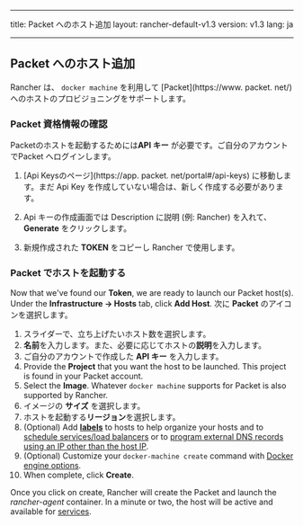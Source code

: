 * * *

title: Packet へのホスト追加 layout: rancher-default-v1.3 version: v1.3 lang: ja

* * *

## Packet へのホスト追加

Rancher は、 `docker machine` を利用して [Packet](https://www. packet. net/) へのホストのプロビジョニングをサポートします。

### Packet 資格情報の確認

Packetのホストを起動するためには**API キー** が必要です。ご自分のアカウントでPacket へログインします。

1. [Api Keysのページ](https://app. packet. net/portal#/api-keys) に移動します。まだ Api Key を作成していない場合は、新しく作成する必要があります。

2. Api キーの作成画面では Description に説明 (例: Rancher) を入れて、**Generate** をクリックします。

3. 新規作成された **TOKEN** をコピーし Rancher で使用します。

### Packet でホストを起動する

Now that we've found our **Token**, we are ready to launch our Packet host(s). Under the **Infrastructure -> Hosts** tab, click **Add Host**. 次に **Packet** のアイコンを選択します。

1. スライダーで、立ち上げたいホスト数を選択します。
2. **名前**を入力します。また、必要に応じてホストの**説明**を入力します。
3. ご自分のアカウントで作成した **API キー** を入力します。
4. Provide the **Project** that you want the host to be launched. This project is found in your Packet account.
5. Select the **Image**. Whatever `docker machine` supports for Packet is also supported by Rancher.
6. イメージの **サイズ** を選択します。
7. ホストを起動する**リージョン**を選択します。
8. (Optional) Add **[labels]({{site.baseurl}}/rancher/{{page.version}}/{{page.lang}}/hosts/#labels)** to hosts to help organize your hosts and to [schedule services/load balancers]({{site.baseurl}}/rancher/{{page.version}}/{{page.lang}}/cattle/scheduling/) or to [program external DNS records using an IP other than the host IP]({{site.baseurl}}/rancher/{{page.version}}/{{page.lang}}/cattle/external-dns-service/#using-a-specific-ip-for-external-dns).
9. (Optional) Customize your `docker-machine create` command with [Docker engine options](https://docs.docker.com/machine/reference/create/#specifying-configuration-options-for-the-created-docker-engine).
10. When complete, click **Create**.

Once you click on create, Rancher will create the Packet and launch the *rancher-agent* container. In a minute or two, the host will be active and available for [services]({{site.baseurl}}/rancher/{{page.version}}/{{page.lang}}/cattle/adding-services/).